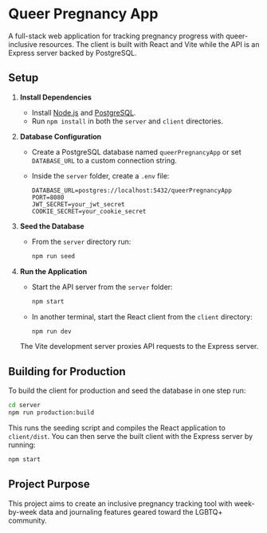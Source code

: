 # Queer Pregnancy App

A full-stack web application for tracking pregnancy progress with queer-inclusive resources. The client is built with React and Vite while the API is an Express server backed by PostgreSQL.

## Setup

1. **Install Dependencies**
   - Install [Node.js](https://nodejs.org/) and [PostgreSQL](https://www.postgresql.org/).
   - Run `npm install` in both the `server` and `client` directories.

2. **Database Configuration**
   - Create a PostgreSQL database named `queerPregnancyApp` or set `DATABASE_URL` to a custom connection string.
   - Inside the `server` folder, create a `.env` file:

     ```env
     DATABASE_URL=postgres://localhost:5432/queerPregnancyApp
     PORT=8080
     JWT_SECRET=your_jwt_secret
     COOKIE_SECRET=your_cookie_secret
     ```

3. **Seed the Database**
   - From the `server` directory run:

     ```bash
     npm run seed
     ```

4. **Run the Application**
   - Start the API server from the `server` folder:

     ```bash
     npm start
     ```

   - In another terminal, start the React client from the `client` directory:

     ```bash
     npm run dev
     ```

   The Vite development server proxies API requests to the Express server.

## Building for Production

To build the client for production and seed the database in one step run:

```bash
cd server
npm run production:build
```

This runs the seeding script and compiles the React application to `client/dist`. You can then serve the built client with the Express server by running:

```bash
npm start
```

## Project Purpose

This project aims to create an inclusive pregnancy tracking tool with week-by-week data and journaling features geared toward the LGBTQ+ community.

